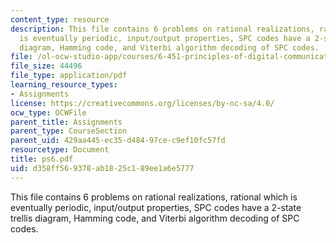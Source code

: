 ```yaml
---
content_type: resource
description: This file contains 6 problems on rational realizations, rational which
  is eventually periodic, input/output properties, SPC codes have a 2-state trellis
  diagram, Hamming code, and Viterbi algorithm decoding of SPC codes.
file: /ol-ocw-studio-app/courses/6-451-principles-of-digital-communication-ii-spring-2005/d358ff569378ab1825c189ee1a6e5777_ps6.pdf
file_size: 44496
file_type: application/pdf
learning_resource_types:
- Assignments
license: https://creativecommons.org/licenses/by-nc-sa/4.0/
ocw_type: OCWFile
parent_title: Assignments
parent_type: CourseSection
parent_uid: 429aa445-ec35-d484-97ce-c9ef10fc57fd
resourcetype: Document
title: ps6.pdf
uid: d358ff56-9378-ab18-25c1-89ee1a6e5777
---
```

This file contains 6 problems on rational realizations, rational which is eventually periodic, input/output properties, SPC codes have a 2-state trellis diagram, Hamming code, and Viterbi algorithm decoding of SPC codes.